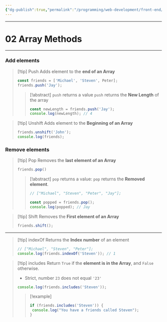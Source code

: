 ```yaml
---
{"dg-publish":true,"permalink":"/programming/web-development/front-end/javascript-vanilla/fundamentals-2/02-array-methods/","tags":["programming","webdevelopment","frontend","JavaScript"],"created":"2024-11-09T11:30:42.625+08:00"}
---
```


---
# 02 Array Methods

--- 
### Add elements

>[!tip] Push
> Adds element to the __end of an Array__
> ```javascript
> const friends = ['Michael', 'Steven', Peter];
> friends.push('Jay');
> ```
>> [!abstract] `push` returns a value
>> `push` returns the __New Length__ of the array
>> ```javascript
>> const newLength = friends.push('Jay');
>> console.log(newLength); // 4
>> ```

>[!tip] Unshift
>Adds element to the __Beginning of an Array__
>```javascript
>friends.unshift('John');
>console.log(friends);
>```

### Remove elements

>[!tip] Pop
> Removes the __last element of an Array__
>```javascript
>friends.pop()
>```
>> [!abstract] `pop` returns a value:
>> `pop` returns the __Removed element__.
>> ```javascript
>> // ["Michael", "Steven", "Peter", "Jay"];
>> 
>> const popped = friends.pop();
>> console.log(popped); // Jay
>> ```


>[!tip] Shift
>Removes the __First element of an Array__
>```javascript
>friends.shift();
>```

---
>[!tip] indexOf
>Returns the __Index number__ of an element
>```javascript
>// ["Michael", "Steven", "Peter"];
>console.log(friends.indexOf('Steven')); // 1
>```

>[!tip] includes
>Return `True` if the __element is in the Array__, and `False` otherwise.
>- Strict, number `23` does not equal `'23'`
>```javascript
>console.log(friends.includes('Steven'));
>```
>>[!example]
>>```javascript
>>if (friends.includes('Steven')) {
>>	console.log("You have a friends called Steven");
>>}
>>```


